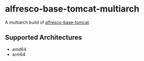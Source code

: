 # alfresco-base-tomcat-multiarch

A multiarch build of [alfresco-base-tomcat](https://github.com/Alfresco/alfresco-docker-base-tomcat).

## Supported Architectures
- amd64
- arm64
